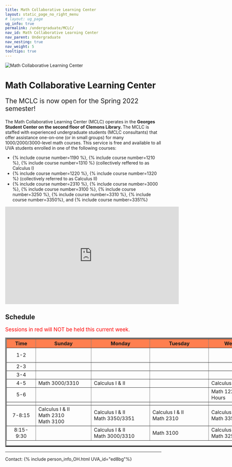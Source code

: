 ```yaml
---
title: Math Collaborative Learning Center
layout: static_page_no_right_menu
# layout: ug_page
ug_info: true
permalink: /undergraduate/MCLC/
nav_id: Math Collaborative Learning Center
nav_parent: Undergraduate
nav_nesting: true
nav_weight: 5
tooltips: true
---
```


<img src="{{site.url}}/undergraduate/MCLC/MCLC_logo.png" style="max-width:70%;max-height:350px;height:auto;width:auto;" alt="Math Collaborative Learning Center">

<h1 class="mb-4">Math Collaborative Learning Center</h1>

<!-- <p style="font-size:150%;color:Red;"> The last day of operation for the Spring 2022 semester is Tuesday, May 3 </p> -->
<!-- <p style="font-size:150%;"> The MCLC will begin its operation for the Spring 2022 semester on Monday, January 24 </p> -->
<p style="font-size:150%;"> The MCLC is now open for the Spring 2022 semester! </p> 

The Math Collaborative Learning Center (MCLC) operates in the <b> Georges Student Center on the second floor of Clemons Library. </b> The MCLC is staffed with experienced undergraduate students (MCLC consultants) that offer assistance one-on-one (or in small groups) for many 1000/2000/3000-level math courses. This service is free and available to all UVA students enrolled in one of the following courses: <br>
<ul>
 <li> {% include course number=1190 %}, {% include course number=1210 %}, {% include course number=1310 %} (collectively reffered to as Calculus I) </li>
 <li> {% include course number=1220 %}, {% include course number=1320 %} (collectively referred to as Calculus II) </li>
 <li> {% include course number=2310 %}, {% include course number=3000 %}, {% include course number=3100 %}, {% include course number=3250 %}, {% include course number=3310 %}, {% include course number=3350%}, and {% include course number=3351%} </li>
</ul>

<!-- Due to the ongoing situation with COVID-19 all MCLC sessions for the Spring 2021 semester will be held virtually, via Zoom (links found in the table below). Here are a few things that you should have in mind before joining a session:
<ul>
 <li> In order to join an MCLC session, <b> use a Zoom account that is associated with your UVA credentials. </b> </li>
 <li> Join a session from a quite environment. If you intend to have your web camera on, make sure your surroundings and attire are appropriate.</li>
 <li> Be prepared to share your questions with your consultant. You can share your browser, documents open on your desktop interface (like PDFs), or your entire screen, by clicking the green "Share Screen" button found on Zoom's toolbar. You may also share a document via Zoom's Chat tool, by clicking "File" and uploading your document there. <em> Sharing options may be limited depending on the version of Zoom you are using.</em> Your consultant may offer a different way to share.</li>
 <li> Once you join a session, a consulant will assign you to a (virtual) room for the course for which you need help. This process may take a couple of minutes.</li>
</ul> -->

<!-- <p style="font-size:120%;color:coral;"> If you have joined an MCLC session this semester please take a couple of minutes to complete this 
<a href="https://virginia.az1.qualtrics.com/jfe/form/SV_bC8S4kTWpk700N8">survey</a>. We appreciate your feedback. -->

<iframe width="560" height="315" src="https://www.youtube.com/embed/QNGNmmVGzDQ" title="YouTube video player" frameborder="0" allow="accelerometer; autoplay; clipboard-write; encrypted-media; gyroscope; picture-in-picture" allowfullscreen></iframe>

<h2 class="mb-4 mt-4">Schedule </h2>

<p style="font-size:120%;color:red;"> Sessions in red will NOT be held this current week. </p>

<table cellpadding="6px" border="4px" cellspacing="0" style="border-collapse: collapse; height: 353px; width: 1236px;">
<thead style="background-color: coral; text-align: center;">
<tr style="text-align: center; height: 19px;">
<th style="width: 78.1875px; height: 19px;">Time</th>
<th style="width: 165.359px; height: 19px;">Sunday</th>
<th style="width: 175.375px; height: 19px;">Monday</th>
<th style="width: 177.391px; height: 19px;">Tuesday</th>
<th style="width: 179.391px; height: 19px;">Wednesday</th>
<th style="width: 183.391px; height: 19px;">Thursday</th>
<th style="width: 173.438px; height: 19px;">Friday</th>
</tr>
</thead>
<tbody>
<tr style="height: 19px;">
<td style="width: 78.1875px; height: 19px; text-align: center;">1-2</td>
<td style="width: 165.359px; height: 19px;"> </td>
<td style="width: 175.375px; height: 19px;"> </td>
<td style="width: 177.391px; height: 19px;"> </td>
<td style="width: 179.391px; height: 19px;"> </td>
<td style="width: 183.391px; height: 19px;">Math 1310 Office Hours</td>
<td style="width: 173.438px; height: 19px;"></td>
</tr>
<tr style="height: 19px;">
<td style="width: 78.1875px; height: 10px; text-align: center;">2-3</td>
<td style="width: 165.359px; height: 10px;"> </td>
<td style="width: 175.375px; height: 10px;"> </td>
<td style="width: 177.391px; height: 10px;"> </td>
<td style="width: 179.391px; height: 10px;"> </td>
<td style="width: 183.391px; height: 10px;"> </td>
<td style="width: 173.438px; height: 10px;"> </td>
</tr>
<tr style="height: 19px;">
<td style="width: 78.1875px; height: 19px; text-align: center;">3-4</td>
<td style="width: 165.359px; height: 19px;"> </td>
<td style="width: 175.375px; height: 19px;"> </td> <!-- M -->
<td style="width: 177.391px; height: 19px;"> </td>
<td style="width: 179.391px; height: 19px;"> </td> <!-- W -->
<td style="width: 183.391px; height: 19px;"></td>
<td style="width: 173.438px; height: 19px;"></td>
</tr>
<tr style="height: 19px;">
<td style="width: 78.1875px; height: 19px; text-align: center;">4-5</td>
<td style="width: 165.359px; height: 19px;"> Math 3000/3310 </td>
<td style="width: 175.375px; height: 19px;"> Calculus I & II </td> <!-- M -->
<td style="width: 177.391px; height: 19px;"> </td>
<td style="width: 179.391px; height: 19px;"> Calculus I & II </td> <!-- W -->
<td style="width: 183.391px; height: 19px;"> Calculus I & II </td>
<td style="width: 173.438px; height: 19px;"> </td>
</tr>
<tr style="height: 19px;">
<td style="width: 78.1875px; text-align: center; height: 19px;">5-6</td>
<td style="width: 165.359px; height: 19px;"> </td>
<td style="width: 175.375px; height: 19px;"> </td> <!-- M -->
<td style="width: 177.391px; height: 19px;"> </td>
<td style="width: 179.391px; height: 19px;"> Math 1220 Office Hours </td> <!-- W -->
<td style="width: 183.391px; height: 19px;"> </td>
<td style="width: 173.438px; height: 19px;"> </td>
</tr>
<tr style="height: 10px;">
<td style="width: 78.1875px; height: 10px;"> </td>
<td style="width: 165.359px; height: 10px;"> </td>
<td style="width: 175.375px; height: 10px;"> </td>
<td style="width: 177.391px; height: 10px;"> </td>
<td style="width: 179.391px; height: 10px;"> </td>
<td style="width: 183.391px; height: 10px;"> </td>
<td style="width: 173.438px; height: 10px;"> </td>
</tr>
<tr style="height: 38px;">
<td style="width: 78.1875px; height: 38px; text-align: center;">7-8:15</td>
<td style="width: 165.359px; height: 38px;"> Calculus I & II <br/> Math 2310 <br/> Math 3100 </td>
<td style="width: 175.375px; height: 38px;"> Calculus I &amp; II <br />Math 3350/3351 </td> <!-- M -->
<td style="width: 177.391px; height: 38px;"> Calculus I &amp; II <br />Math 2310 </td>
<td style="width: 179.391px; height: 38px;"> Calculus I &amp; II <br />Math 3350/3351 </td> <!-- W -->
<td style="width: 183.391px; height: 38px;"> </td>
<td style="width: 173.438px; height: 38px;"> </td>
</tr>
<tr style="height: 38px;">
<td style="width: 78.1875px; height: 38px; text-align: center;">8:15-9:30</td>
<td style="width: 165.359px; height: 38px;"></td>
<td style="width: 175.375px; height: 38px;">Calculus I &amp; II <br />Math 3000/3310  </td> <!-- M -->
<td style="width: 177.391px; height: 38px;">Math 3100</td>
<td style="width: 179.391px; height: 38px;"> Calculus I & II<br /> Math 3250 </td> <!-- W -->
<td style="width: 183.391px; height: 38px;"></td>
<td style="width: 173.438px; height: 38px;"></td>
</tr>
</tbody>
</table>



---

Contact: {% include person_info_OH.html UVA_id="ed8bg"%}
